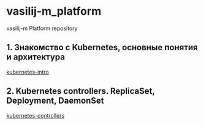 # vasilij-m_platform
vasilij-m Platform repository

## 1. Знакомство с Kubernetes, основные понятия и архитектура

[kubernetes-intro](./docs/kubernetes-intro.md)

## 2. Kubernetes controllers. ReplicaSet, Deployment, DaemonSet

[kubernetes-controllers](./docs/kubernetes-controllers.md)

